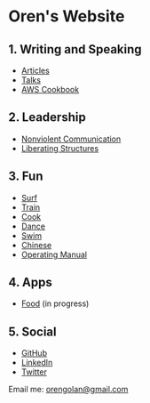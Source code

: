 # Oren's Website

## 1. Writing and Speaking
* [Articles](articles/)
* [Talks](talks/)
* [AWS Cookbook](aws-cookbook/)

## 2. Leadership
* [Nonviolent Communication](nvc/)
* [Liberating Structures](/liberating-structures/)

## 3. Fun
* [Surf](surf/)
* [Train](train/)
* [Cook](cook/)
* [Dance](dance/)
* [Swim](swim/)
* [Chinese](chinese/)
* [Operating Manual](operating-manual/)

## 4. Apps
* [Food](https://oren.github.io/food/) (in progress)

## 5. Social

* [GitHub](https://www.github.com/oren)
* [LinkedIn](https://www.linkedin.com/in/orengolan)
* [Twitter](https://www.twitter.com/oreng)

Email me: <orengolan@gmail.com>

